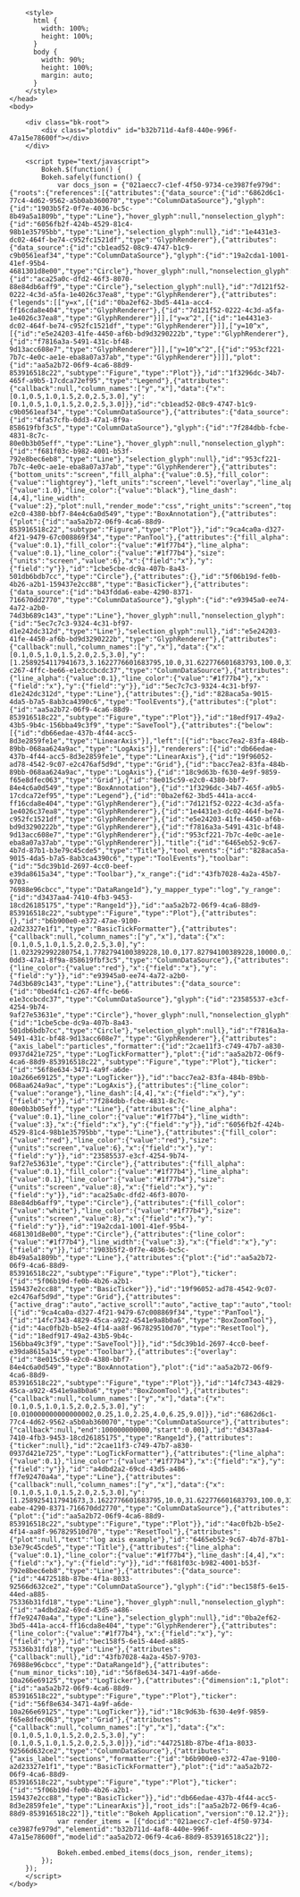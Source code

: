 
<!DOCTYPE html>
<html lang="en">
    <head>
        <meta charset="utf-8">
        <title>Sine</title>
        
<link rel="stylesheet" href="https://cdn.pydata.org/bokeh/release/bokeh-0.12.2.min.css" type="text/css" />
        
<script type="text/javascript" src="https://cdn.pydata.org/bokeh/release/bokeh-0.12.2.min.js"></script>
<script type="text/javascript">
    Bokeh.set_log_level("info");
</script>
        <style>
          html {
            width: 100%;
            height: 100%;
          }
          body {
            width: 90%;
            height: 100%;
            margin: auto;
          }
        </style>
    </head>
    <body>
        
        <div class="bk-root">
            <div class="plotdiv" id="b32b711d-4af8-440e-996f-47a15e78600f"></div>
        </div>
        
        <script type="text/javascript">
            Bokeh.$(function() {
            Bokeh.safely(function() {
                var docs_json = {"021aecc7-c1ef-4f50-9734-ce3987fe979d":{"roots":{"references":[{"attributes":{"data_source":{"id":"6862d6c1-77c4-4d62-9562-a5b0ab360070","type":"ColumnDataSource"},"glyph":{"id":"1903b5f2-0f7e-4036-bc5c-8b49a5a1809b","type":"Line"},"hover_glyph":null,"nonselection_glyph":{"id":"6056fb2f-424b-4529-81c4-98b1e35795bb","type":"Line"},"selection_glyph":null},"id":"1e4431e3-dc02-464f-be74-c952fc1521df","type":"GlyphRenderer"},{"attributes":{"data_source":{"id":"cb1ead52-08c9-4747-b1c9-c9b0561eaf34","type":"ColumnDataSource"},"glyph":{"id":"19a2cda1-1001-41ef-95b4-4681301d8e00","type":"Circle"},"hover_glyph":null,"nonselection_glyph":{"id":"aca25a0c-dfd2-46f3-8070-88e84db6aff9","type":"Circle"},"selection_glyph":null},"id":"7d121f52-0222-4c3d-a5fa-1e4026c37ea8","type":"GlyphRenderer"},{"attributes":{"legends":[["y=x",[{"id":"0ba2ef62-3bd5-441a-acc4-ff16cda8e404","type":"GlyphRenderer"},{"id":"7d121f52-0222-4c3d-a5fa-1e4026c37ea8","type":"GlyphRenderer"}]],["y=x^2",[{"id":"1e4431e3-dc02-464f-be74-c952fc1521df","type":"GlyphRenderer"}]],["y=10^x",[{"id":"e5e24203-41fe-4450-af6b-bd9d3290222b","type":"GlyphRenderer"},{"id":"f7816a3a-5491-431c-bf48-9d13acc608e7","type":"GlyphRenderer"}]],["y=10^x^2",[{"id":"953cf221-7b7c-4e0c-ae1e-eba8a07a37ab","type":"GlyphRenderer"}]]],"plot":{"id":"aa5a2b72-06f9-4ca6-88d9-853916518c22","subtype":"Figure","type":"Plot"}},"id":"1f3296dc-34b7-465f-a9b5-17cdca72ef95","type":"Legend"},{"attributes":{"callback":null,"column_names":["y","x"],"data":{"x":[0.1,0.5,1.0,1.5,2.0,2.5,3.0],"y":[0.1,0.5,1.0,1.5,2.0,2.5,3.0]}},"id":"cb1ead52-08c9-4747-b1c9-c9b0561eaf34","type":"ColumnDataSource"},{"attributes":{"data_source":{"id":"4fa57cfb-0dd3-47a1-8f9a-858619fbf3c5","type":"ColumnDataSource"},"glyph":{"id":"7f284dbb-fcbe-4831-8c7c-80e0b3b05eff","type":"Line"},"hover_glyph":null,"nonselection_glyph":{"id":"f681f03c-b982-4001-b53f-792e8bec6eb8","type":"Line"},"selection_glyph":null},"id":"953cf221-7b7c-4e0c-ae1e-eba8a07a37ab","type":"GlyphRenderer"},{"attributes":{"bottom_units":"screen","fill_alpha":{"value":0.5},"fill_color":{"value":"lightgrey"},"left_units":"screen","level":"overlay","line_alpha":{"value":1.0},"line_color":{"value":"black"},"line_dash":[4,4],"line_width":{"value":2},"plot":null,"render_mode":"css","right_units":"screen","top_units":"screen"},"id":"8e015c59-e2c0-4380-bbf7-84e4c6a0d549","type":"BoxAnnotation"},{"attributes":{"plot":{"id":"aa5a2b72-06f9-4ca6-88d9-853916518c22","subtype":"Figure","type":"Plot"}},"id":"9ca4ca0a-d327-4f21-9479-67c008869f34","type":"PanTool"},{"attributes":{"fill_alpha":{"value":0.1},"fill_color":{"value":"#1f77b4"},"line_alpha":{"value":0.1},"line_color":{"value":"#1f77b4"},"size":{"units":"screen","value":6},"x":{"field":"x"},"y":{"field":"y"}},"id":"1cbe5cbe-dc9a-407b-8a43-501db6bdb7cc","type":"Circle"},{"attributes":{},"id":"5f06b19d-fe0b-4b26-a2b1-159437e2cc88","type":"BasicTicker"},{"attributes":{"data_source":{"id":"b43fdda6-eabe-4290-8371-716670dd2770","type":"ColumnDataSource"},"glyph":{"id":"e93945a0-ee74-4a72-a2b0-74d3b689c143","type":"Line"},"hover_glyph":null,"nonselection_glyph":{"id":"5ec7c7c3-9324-4c31-bf97-d1e242dc312d","type":"Line"},"selection_glyph":null},"id":"e5e24203-41fe-4450-af6b-bd9d3290222b","type":"GlyphRenderer"},{"attributes":{"callback":null,"column_names":["y","x"],"data":{"x":[0.1,0.5,1.0,1.5,2.0,2.5,3.0],"y":[1.2589254117941673,3.1622776601683795,10.0,31.622776601683793,100.0,316.22776601683796,1000.0]}},"id":"0bed4fc1-c267-4ffc-be66-e1e3ccbcdc37","type":"ColumnDataSource"},{"attributes":{"line_alpha":{"value":0.1},"line_color":{"value":"#1f77b4"},"x":{"field":"x"},"y":{"field":"y"}},"id":"5ec7c7c3-9324-4c31-bf97-d1e242dc312d","type":"Line"},{"attributes":{},"id":"828aca5a-9015-4da5-b7a5-8ab3ca4390c6","type":"ToolEvents"},{"attributes":{"plot":{"id":"aa5a2b72-06f9-4ca6-88d9-853916518c22","subtype":"Figure","type":"Plot"}},"id":"18edf917-49a2-43b5-9b4c-156bba49c3f9","type":"SaveTool"},{"attributes":{"below":[{"id":"db66edae-437b-4f44-acc5-8d3e2859fe1e","type":"LinearAxis"}],"left":[{"id":"bacc7ea2-83fa-484b-89bb-068aa624a9ac","type":"LogAxis"}],"renderers":[{"id":"db66edae-437b-4f44-acc5-8d3e2859fe1e","type":"LinearAxis"},{"id":"19f96052-ad78-4542-9c07-e2c476af5d9d","type":"Grid"},{"id":"bacc7ea2-83fa-484b-89bb-068aa624a9ac","type":"LogAxis"},{"id":"18c9d63b-f630-4e9f-9859-f65e8dfec063","type":"Grid"},{"id":"8e015c59-e2c0-4380-bbf7-84e4c6a0d549","type":"BoxAnnotation"},{"id":"1f3296dc-34b7-465f-a9b5-17cdca72ef95","type":"Legend"},{"id":"0ba2ef62-3bd5-441a-acc4-ff16cda8e404","type":"GlyphRenderer"},{"id":"7d121f52-0222-4c3d-a5fa-1e4026c37ea8","type":"GlyphRenderer"},{"id":"1e4431e3-dc02-464f-be74-c952fc1521df","type":"GlyphRenderer"},{"id":"e5e24203-41fe-4450-af6b-bd9d3290222b","type":"GlyphRenderer"},{"id":"f7816a3a-5491-431c-bf48-9d13acc608e7","type":"GlyphRenderer"},{"id":"953cf221-7b7c-4e0c-ae1e-eba8a07a37ab","type":"GlyphRenderer"}],"title":{"id":"6465eb52-9c67-4b7d-87b1-b3e79c45cde5","type":"Title"},"tool_events":{"id":"828aca5a-9015-4da5-b7a5-8ab3ca4390c6","type":"ToolEvents"},"toolbar":{"id":"5dc39b1d-2697-4cc0-beef-e39da8615a34","type":"Toolbar"},"x_range":{"id":"43fb7028-4a2a-45b7-9703-76988e96cbcc","type":"DataRange1d"},"y_mapper_type":"log","y_range":{"id":"d3437aa4-7410-4fb3-9453-18cd26185175","type":"Range1d"}},"id":"aa5a2b72-06f9-4ca6-88d9-853916518c22","subtype":"Figure","type":"Plot"},{"attributes":{},"id":"b6b900e0-e372-47ae-9100-a2d23327e1f1","type":"BasicTickFormatter"},{"attributes":{"callback":null,"column_names":["y","x"],"data":{"x":[0.1,0.5,1.0,1.5,2.0,2.5,3.0],"y":[1.023292992280754,1.7782794100389228,10.0,177.82794100389228,10000.0,1778279.410038923,1000000000.0]}},"id":"4fa57cfb-0dd3-47a1-8f9a-858619fbf3c5","type":"ColumnDataSource"},{"attributes":{"line_color":{"value":"red"},"x":{"field":"x"},"y":{"field":"y"}},"id":"e93945a0-ee74-4a72-a2b0-74d3b689c143","type":"Line"},{"attributes":{"data_source":{"id":"0bed4fc1-c267-4ffc-be66-e1e3ccbcdc37","type":"ColumnDataSource"},"glyph":{"id":"23585537-e3cf-4254-9b74-9af27e53631e","type":"Circle"},"hover_glyph":null,"nonselection_glyph":{"id":"1cbe5cbe-dc9a-407b-8a43-501db6bdb7cc","type":"Circle"},"selection_glyph":null},"id":"f7816a3a-5491-431c-bf48-9d13acc608e7","type":"GlyphRenderer"},{"attributes":{"axis_label":"particles","formatter":{"id":"2cae11f3-c749-47b7-a830-0937d421e725","type":"LogTickFormatter"},"plot":{"id":"aa5a2b72-06f9-4ca6-88d9-853916518c22","subtype":"Figure","type":"Plot"},"ticker":{"id":"56f8e634-3471-4a9f-a6de-10a266e69125","type":"LogTicker"}},"id":"bacc7ea2-83fa-484b-89bb-068aa624a9ac","type":"LogAxis"},{"attributes":{"line_color":{"value":"orange"},"line_dash":[4,4],"x":{"field":"x"},"y":{"field":"y"}},"id":"7f284dbb-fcbe-4831-8c7c-80e0b3b05eff","type":"Line"},{"attributes":{"line_alpha":{"value":0.1},"line_color":{"value":"#1f77b4"},"line_width":{"value":3},"x":{"field":"x"},"y":{"field":"y"}},"id":"6056fb2f-424b-4529-81c4-98b1e35795bb","type":"Line"},{"attributes":{"fill_color":{"value":"red"},"line_color":{"value":"red"},"size":{"units":"screen","value":6},"x":{"field":"x"},"y":{"field":"y"}},"id":"23585537-e3cf-4254-9b74-9af27e53631e","type":"Circle"},{"attributes":{"fill_alpha":{"value":0.1},"fill_color":{"value":"#1f77b4"},"line_alpha":{"value":0.1},"line_color":{"value":"#1f77b4"},"size":{"units":"screen","value":8},"x":{"field":"x"},"y":{"field":"y"}},"id":"aca25a0c-dfd2-46f3-8070-88e84db6aff9","type":"Circle"},{"attributes":{"fill_color":{"value":"white"},"line_color":{"value":"#1f77b4"},"size":{"units":"screen","value":8},"x":{"field":"x"},"y":{"field":"y"}},"id":"19a2cda1-1001-41ef-95b4-4681301d8e00","type":"Circle"},{"attributes":{"line_color":{"value":"#1f77b4"},"line_width":{"value":3},"x":{"field":"x"},"y":{"field":"y"}},"id":"1903b5f2-0f7e-4036-bc5c-8b49a5a1809b","type":"Line"},{"attributes":{"plot":{"id":"aa5a2b72-06f9-4ca6-88d9-853916518c22","subtype":"Figure","type":"Plot"},"ticker":{"id":"5f06b19d-fe0b-4b26-a2b1-159437e2cc88","type":"BasicTicker"}},"id":"19f96052-ad78-4542-9c07-e2c476af5d9d","type":"Grid"},{"attributes":{"active_drag":"auto","active_scroll":"auto","active_tap":"auto","tools":[{"id":"9ca4ca0a-d327-4f21-9479-67c008869f34","type":"PanTool"},{"id":"14fc7343-4829-45ca-a922-4541e9a8b0a6","type":"BoxZoomTool"},{"id":"4ac0fb2b-b5e2-4f14-aa8f-967829510d70","type":"ResetTool"},{"id":"18edf917-49a2-43b5-9b4c-156bba49c3f9","type":"SaveTool"}]},"id":"5dc39b1d-2697-4cc0-beef-e39da8615a34","type":"Toolbar"},{"attributes":{"overlay":{"id":"8e015c59-e2c0-4380-bbf7-84e4c6a0d549","type":"BoxAnnotation"},"plot":{"id":"aa5a2b72-06f9-4ca6-88d9-853916518c22","subtype":"Figure","type":"Plot"}},"id":"14fc7343-4829-45ca-a922-4541e9a8b0a6","type":"BoxZoomTool"},{"attributes":{"callback":null,"column_names":["y","x"],"data":{"x":[0.1,0.5,1.0,1.5,2.0,2.5,3.0],"y":[0.010000000000000002,0.25,1.0,2.25,4.0,6.25,9.0]}},"id":"6862d6c1-77c4-4d62-9562-a5b0ab360070","type":"ColumnDataSource"},{"attributes":{"callback":null,"end":100000000000,"start":0.001},"id":"d3437aa4-7410-4fb3-9453-18cd26185175","type":"Range1d"},{"attributes":{"ticker":null},"id":"2cae11f3-c749-47b7-a830-0937d421e725","type":"LogTickFormatter"},{"attributes":{"line_alpha":{"value":0.1},"line_color":{"value":"#1f77b4"},"x":{"field":"x"},"y":{"field":"y"}},"id":"a4dbd2a2-69cd-43d5-a486-ff7e92470a4a","type":"Line"},{"attributes":{"callback":null,"column_names":["y","x"],"data":{"x":[0.1,0.5,1.0,1.5,2.0,2.5,3.0],"y":[1.2589254117941673,3.1622776601683795,10.0,31.622776601683793,100.0,316.22776601683796,1000.0]}},"id":"b43fdda6-eabe-4290-8371-716670dd2770","type":"ColumnDataSource"},{"attributes":{"plot":{"id":"aa5a2b72-06f9-4ca6-88d9-853916518c22","subtype":"Figure","type":"Plot"}},"id":"4ac0fb2b-b5e2-4f14-aa8f-967829510d70","type":"ResetTool"},{"attributes":{"plot":null,"text":"log axis example"},"id":"6465eb52-9c67-4b7d-87b1-b3e79c45cde5","type":"Title"},{"attributes":{"line_alpha":{"value":0.1},"line_color":{"value":"#1f77b4"},"line_dash":[4,4],"x":{"field":"x"},"y":{"field":"y"}},"id":"f681f03c-b982-4001-b53f-792e8bec6eb8","type":"Line"},{"attributes":{"data_source":{"id":"4472518b-87be-4f1a-8033-92566d632ce2","type":"ColumnDataSource"},"glyph":{"id":"bec158f5-6e15-44ed-a885-75336b31fd18","type":"Line"},"hover_glyph":null,"nonselection_glyph":{"id":"a4dbd2a2-69cd-43d5-a486-ff7e92470a4a","type":"Line"},"selection_glyph":null},"id":"0ba2ef62-3bd5-441a-acc4-ff16cda8e404","type":"GlyphRenderer"},{"attributes":{"line_color":{"value":"#1f77b4"},"x":{"field":"x"},"y":{"field":"y"}},"id":"bec158f5-6e15-44ed-a885-75336b31fd18","type":"Line"},{"attributes":{"callback":null},"id":"43fb7028-4a2a-45b7-9703-76988e96cbcc","type":"DataRange1d"},{"attributes":{"num_minor_ticks":10},"id":"56f8e634-3471-4a9f-a6de-10a266e69125","type":"LogTicker"},{"attributes":{"dimension":1,"plot":{"id":"aa5a2b72-06f9-4ca6-88d9-853916518c22","subtype":"Figure","type":"Plot"},"ticker":{"id":"56f8e634-3471-4a9f-a6de-10a266e69125","type":"LogTicker"}},"id":"18c9d63b-f630-4e9f-9859-f65e8dfec063","type":"Grid"},{"attributes":{"callback":null,"column_names":["y","x"],"data":{"x":[0.1,0.5,1.0,1.5,2.0,2.5,3.0],"y":[0.1,0.5,1.0,1.5,2.0,2.5,3.0]}},"id":"4472518b-87be-4f1a-8033-92566d632ce2","type":"ColumnDataSource"},{"attributes":{"axis_label":"sections","formatter":{"id":"b6b900e0-e372-47ae-9100-a2d23327e1f1","type":"BasicTickFormatter"},"plot":{"id":"aa5a2b72-06f9-4ca6-88d9-853916518c22","subtype":"Figure","type":"Plot"},"ticker":{"id":"5f06b19d-fe0b-4b26-a2b1-159437e2cc88","type":"BasicTicker"}},"id":"db66edae-437b-4f44-acc5-8d3e2859fe1e","type":"LinearAxis"}],"root_ids":["aa5a2b72-06f9-4ca6-88d9-853916518c22"]},"title":"Bokeh Application","version":"0.12.2"}};
                var render_items = [{"docid":"021aecc7-c1ef-4f50-9734-ce3987fe979d","elementid":"b32b711d-4af8-440e-996f-47a15e78600f","modelid":"aa5a2b72-06f9-4ca6-88d9-853916518c22"}];
                
                Bokeh.embed.embed_items(docs_json, render_items);
            });
        });
        </script>
    </body>
</html>